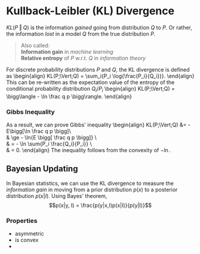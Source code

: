# Kullback-Leibler (KL) Divergence

$KL(P\;\Vert\;Q)$ is the information *gained* going from distribution $Q$ to $P.$ Or rather, the information *lost* in a model $Q$ from the true distribution $P$. 

> Also called:  
> **Information gain** in *machine learning*  
> **Relative entropy** of $P$ w.r.t. $Q$ in *information theory*

For discrete probability distributions $P$ and $Q$, the KL divergence is defined as 
\begin{align}
KL(P\;\Vert\;Q) = \sum_i{P_i \log{\frac{P_i}{Q_i}}}.
\end{align}
This can be re-written as the expectation value of the entropy of the conditional probability distribution $Q_i/P_i$
\begin{align}
KL(P\;\Vert\;Q) = \bigg\langle - \ln \frac q p \bigg\rangle.
\end{align}

### Gibbs Inequality

As a result, we can prove Gibbs' inequality
\begin{align}
KL(P\;\Vert\;Q) &= - E\bigg[\ln \frac q p \bigg]\\\
& \ge - \ln{E \bigg[ \frac q p \bigg]} \\\
& = - \ln \sum{P_i \frac{Q_i}{P_i}} \\\
& = 0.
\end{align}
The inequality follows from the convexity of $-\ln$. 

## Bayesian Updating

In Bayesian statistics, we can use the KL divergence to measure the *information gain* in moving from a prior distribution $p(x)$ to a posterior distribution $p(x|I)$. Using Bayes' theorem,
$$p(x|y, I) = \frac{p(y|x,I)p(x|I)}{p(y|I)}$$

### Properties
- asymmetric
- is convex
- 